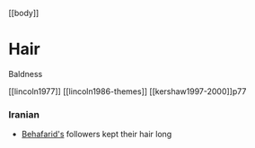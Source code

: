 [[body]]
# Hair
Baldness

[[lincoln1977]]
[[lincoln1986-themes]]
[[kershaw1997-2000]]p77



### Iranian
- [Behafarid's](https://en.wikipedia.org/wiki/Behafarid) followers kept their hair long
